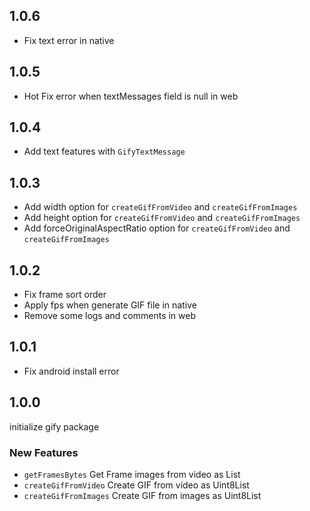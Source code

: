 ## 1.0.6

- Fix text error in native
## 1.0.5

- Hot Fix error when textMessages field is null in web
## 1.0.4

- Add text features with `GifyTextMessage`
## 1.0.3

- Add width option for `createGifFromVideo` and `createGifFromImages`
- Add height option for `createGifFromVideo` and `createGifFromImages`
- Add forceOriginalAspectRatio option for `createGifFromVideo` and `createGifFromImages`

## 1.0.2

- Fix frame sort order
- Apply fps when generate GIF file in native
- Remove some logs and comments in web

## 1.0.1

- Fix android install error

## 1.0.0

initialize gify package

### New Features

- `getFramesBytes` Get Frame images from video as List<Uint8List>
- `createGifFromVideo` Create GIF from video as Uint8List
- `createGifFromImages` Create GIF from images as Uint8List

